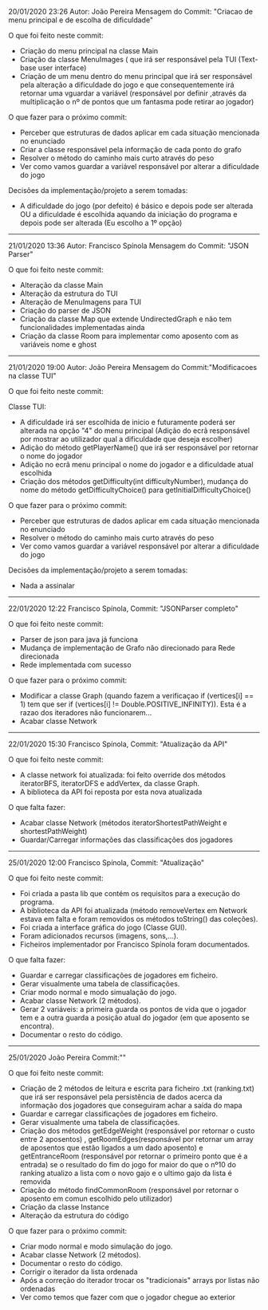 20/01/2020 23:26 Autor: João Pereira Mensagem do Commit: "Criacao de menu principal e de escolha de dificuldade"

O que foi feito neste commit:

- Criação do menu principal na classe Main
- Criação da classe MenuImages ( que irá ser responsável pela TUI (Text-base user interface)
- Criação de um menu dentro do menu principal que irá ser responsável pela alteração a dificuldade do
  jogo e que consequentemente irá retornar uma vguardar a variável (responsável por definir ,através da
  multiplicação o nº de pontos que um fantasma pode retirar ao jogador)

O que fazer para o próximo commit:

- Perceber que estruturas de dados aplicar em cada situação mencionada no enunciado
- Criar a classe responsável pela informação de cada ponto do grafo
- Resolver o método do caminho mais curto através do peso
- Ver como vamos guardar a variável responsável por alterar a dificuldade do jogo

Decisões da implementação/projeto a serem tomadas:

- A dificuldade do jogo (por defeito) é básico e depois pode ser alterada OU a dificuldade é escolhida
  aquando da iniciação do programa e depois pode ser alterada (Eu escolho a 1º opção)

--------------------------------------------------------------------------------------------------------

21/01/2020 13:36 Autor: Francisco Spínola Mensagem do Commit: "JSON Parser"

O que foi feito neste commit:

- Alteração da classe Main
- Alteração da estrutura do TUI
- Alteração de MenuImagens para TUI
- Criação do parser de JSON
- Criação da classe Map que extende UndirectedGraph e não tem funcionalidades implementadas ainda
- Criação da classe Room para implementar como aposento com as variáveis nome e ghost

--------------------------------------------------------------------------------------------------------

21/01/2020 19:00 Autor: João Pereira Mensagem do Commit:"Modificacoes na classe TUI"

O que foi feito neste commit:

Classe TUI:
- A dificuldade irá ser escolhida de inicio e futuramente poderá ser alterada na opção "4" do menu
principal (Adição do ecrã responsável por mostrar ao utilizador qual a dificuldade que deseja escolher)
- Adição do método getPlayerName() que irá ser responsável por retornar o nome do jogador
- Adição no ecrã menu principal o nome do jogador e a dificuldade atual escolhida
- Criação dos métodos getDifficulty(int difficultyNumber), mudança do nome do método getDifficultyChoice()
para getInitialDifficultyChoice()

O que fazer para o próximo commit:

- Perceber que estruturas de dados aplicar em cada situação mencionada no enunciado
- Resolver o método do caminho mais curto através do peso
- Ver como vamos guardar a variável responsável por alterar a dificuldade do jogo

Decisões da implementação/projeto a serem tomadas:
- Nada a assinalar

--------------------------------------------------------------------------------------------------------

22/01/2020 12:22 Francisco Spínola, Commit: "JSONParser completo"

O que foi feito neste commit:

- Parser de json para java já funciona
- Mudança de implementação de Grafo não direcionado para Rede direcionada
- Rede implementada com sucesso

O que fazer para o próximo commit:

- Modificar a classe Graph (quando fazem a verificaçao if (vertices[i] == 1) tem que ser if (vertices[i] != Double.POSITIVE_INFINITY)). Esta é a razao dos iteradores não funcionarem...
- Acabar classe Network

--------------------------------------------------------------------------------------------------------

22/01/2020 15:30 Francisco Spínola, Commit: "Atualização da API"

O que foi feito neste commit:

- A classe network foi atualizada: foi feito override dos métodos iteratorBFS, iteratorDFS e addVertex, da classe Graph.
- A biblioteca da API foi reposta por esta nova atualizada

O que falta fazer:

- Acabar classe Network (métodos iteratorShortestPathWeight e shortestPathWeight)
- Guardar/Carregar informações das classificações dos jogadores

--------------------------------------------------------------------------------------------------------

25/01/2020 12:00 Francisco Spínola, Commit: "Atualização"

O que foi feito neste commit:

- Foi criada a pasta lib que contém os requisitos para a execução do programa.
- A biblioteca da API foi atualizada (método removeVertex em Network estava em falta e foram removidos os métodos toString() das coleções).
- Foi criada a interface gráfica do jogo (Classe GUI).
- Foram adicionados recursos (imagens, sons,...).
- Ficheiros implementador por Francisco Spínola foram documentados.

O que falta fazer:

- Guardar e carregar classificações de jogadores em ficheiro.
- Gerar visualmente uma tabela de classificações.
- Criar modo normal e modo simualação do jogo.
- Acabar classe Network (2 métodos).
- Gerar 2 variáveis: a primeira guarda os pontos de vida que o jogador tem e a outra guarda a posição atual do jogador (em que aposento se encontra).
- Documentar o resto do código.

--------------------------------------------------------------------------------------------------------

25/01/2020  João Pereira Commit:""

O que foi feito neste commit:

- Criação de 2 métodos de leitura e escrita para ficheiro .txt (ranking.txt) que irá ser responsável pela persistência de dados acerca da informação dos jogadores que conseguiram achar a saída do mapa
- Guardar e carregar classificações de jogadores em ficheiro.
- Gerar visualmente uma tabela de classificações.
- Criação dos métodos getEdgeWeight (responsável por retornar o custo entre 2 aposentos) , getRoomEdges(responsável por retornar um array de aposentos que estão ligados a um dado aposento) e getEntranceRoom (responsável por retornar o primeiro ponto que é a entrada)
se o resultado do fim do jogo for maior do que o nº10 do ranking atualizo a lista com o novo gajo e o ultimo gajo da lista é removida
- Criação do método findCommonRoom (responsável por retornar o aposento em comun escolhido pelo utilizador)
- Criação da classe Instance
- Alteração da estrutura do código

O que fazer para o próximo commit:
- Criar modo normal e modo simulação do jogo.
- Acabar classe Network (2 métodos).
- Documentar o resto do código.
- Corrigir o iterador da lista ordenada
- Após a correção do iterador trocar os "tradicionais" arrays por listas não ordenadas
- Ver como temos que fazer com que o jogador chegue ao exterior
